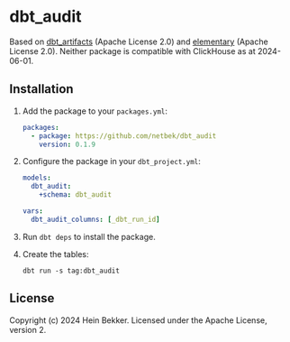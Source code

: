 # dbt_audit

Based on [dbt_artifacts](https://github.com/brooklyn-data/dbt_artifacts/tree/2.6.3) (Apache License 2.0) and [elementary](https://github.com/elementary-data/dbt-data-reliability/tree/0.15.2) (Apache License 2.0). Neither package is compatible with ClickHouse as at 2024-06-01.

## Installation

1. Add the package to your `packages.yml`:

    ```yaml
    packages:
      - package: https://github.com/netbek/dbt_audit
        version: 0.1.9
    ```

2. Configure the package in your `dbt_project.yml`:

    ```yaml
    models:
      dbt_audit:
        +schema: dbt_audit

    vars:
      dbt_audit_columns: [_dbt_run_id]
    ```

3. Run `dbt deps` to install the package.

4. Create the tables:

    ```shell
    dbt run -s tag:dbt_audit
    ```

## License

Copyright (c) 2024 Hein Bekker. Licensed under the Apache License, version 2.
